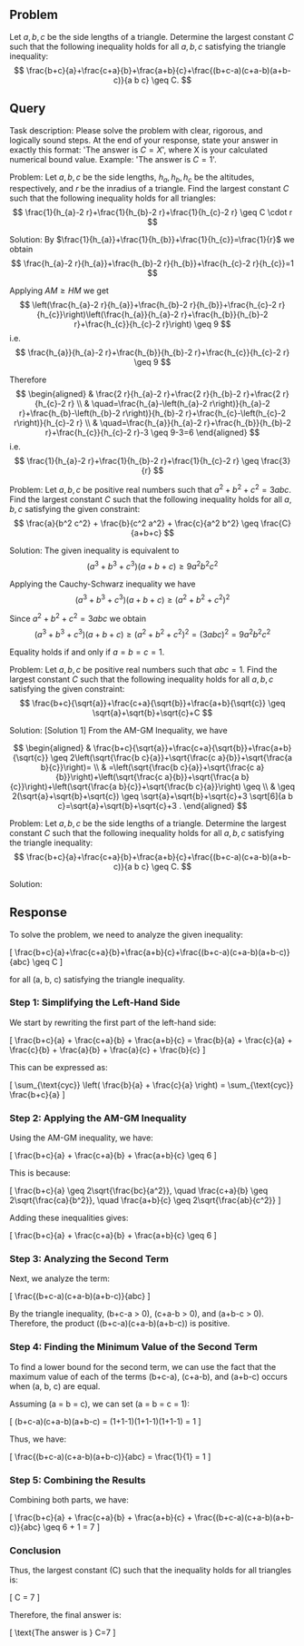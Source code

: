 ## Problem

Let $a, b, c$ be the side lengths of a triangle. Determine the largest constant $C$ such that the following inequality holds for all $a, b, c$ satisfying the triangle inequality:
$$
\frac{b+c}{a}+\frac{c+a}{b}+\frac{a+b}{c}+\frac{(b+c-a)(c+a-b)(a+b-c)}{a b c} \geq C.
$$

## Query

Task description: Please solve the problem with clear, rigorous, and logically sound steps. At the end of your response, state your answer in exactly this format: 'The answer is $C=X$', where X is your calculated numerical bound value. Example: 'The answer is $C=1$'.



Problem: Let $a, b, c$ be the side lengths, $h_{a}, h_{b}, h_{c}$ be the altitudes, respectively, and $r$ be the inradius of a triangle. Find the largest constant $C$ such that the following inequality holds for all triangles:
$$
\frac{1}{h_{a}-2 r}+\frac{1}{h_{b}-2 r}+\frac{1}{h_{c}-2 r} \geq C \cdot r
$$

Solution: By $\frac{1}{h_{a}}+\frac{1}{h_{b}}+\frac{1}{h_{c}}=\frac{1}{r}$ we obtain
$$
\frac{h_{a}-2 r}{h_{a}}+\frac{h_{b}-2 r}{h_{b}}+\frac{h_{c}-2 r}{h_{c}}=1
$$

Applying $A M \geq H M$ we get
$$
\left(\frac{h_{a}-2 r}{h_{a}}+\frac{h_{b}-2 r}{h_{b}}+\frac{h_{c}-2 r}{h_{c}}\right)\left(\frac{h_{a}}{h_{a}-2 r}+\frac{h_{b}}{h_{b}-2 r}+\frac{h_{c}}{h_{c}-2 r}\right) \geq 9
$$
i.e.
$$
\frac{h_{a}}{h_{a}-2 r}+\frac{h_{b}}{h_{b}-2 r}+\frac{h_{c}}{h_{c}-2 r} \geq 9
$$

Therefore
$$
\begin{aligned}
& \frac{2 r}{h_{a}-2 r}+\frac{2 r}{h_{b}-2 r}+\frac{2 r}{h_{c}-2 r} \\
& \quad=\frac{h_{a}-\left(h_{a}-2 r\right)}{h_{a}-2 r}+\frac{h_{b}-\left(h_{b}-2 r\right)}{h_{b}-2 r}+\frac{h_{c}-\left(h_{c}-2 r\right)}{h_{c}-2 r} \\
& \quad=\frac{h_{a}}{h_{a}-2 r}+\frac{h_{b}}{h_{b}-2 r}+\frac{h_{c}}{h_{c}-2 r}-3 \geq 9-3=6
\end{aligned}
$$
i.e.
$$
\frac{1}{h_{a}-2 r}+\frac{1}{h_{b}-2 r}+\frac{1}{h_{c}-2 r} \geq \frac{3}{r}
$$



Problem: Let $a, b, c$ be positive real numbers such that $a^2 + b^2 + c^2 = 3abc$. Find the largest constant $C$ such that the following inequality holds for all $a, b, c$ satisfying the given constraint:
$$
\frac{a}{b^2 c^2} + \frac{b}{c^2 a^2} + \frac{c}{a^2 b^2} \geq \frac{C}{a+b+c}
$$

Solution: The given inequality is equivalent to
$$
\left(a^{3}+b^{3}+c^{3}\right)(a+b+c) \geq 9 a^{2} b^{2} c^{2}
$$

Applying the Cauchy-Schwarz inequality we have
$$
\left(a^{3}+b^{3}+c^{3}\right)(a+b+c) \geq\left(a^{2}+b^{2}+c^{2}\right)^{2}
$$

Since $a^{2}+b^{2}+c^{2}=3 a b c$ we obtain
$$
\left(a^{3}+b^{3}+c^{3}\right)(a+b+c) \geq\left(a^{2}+b^{2}+c^{2}\right)^{2}=(3 a b c)^{2}=9 a^{2} b^{2} c^{2}
$$

Equality holds if and only if $a=b=c=1$.



Problem: Let $a, b, c$ be positive real numbers such that $a b c = 1$. Find the largest constant $C$ such that the following inequality holds for all $a, b, c$ satisfying the given constraint:
$$
\frac{b+c}{\sqrt{a}}+\frac{c+a}{\sqrt{b}}+\frac{a+b}{\sqrt{c}} \geq \sqrt{a}+\sqrt{b}+\sqrt{c}+C
$$

Solution: [Solution 1]
From the AM-GM Inequality, we have

$$
\begin{aligned}
& \frac{b+c}{\sqrt{a}}+\frac{c+a}{\sqrt{b}}+\frac{a+b}{\sqrt{c}} \geq 2\left(\sqrt{\frac{b c}{a}}+\sqrt{\frac{c a}{b}}+\sqrt{\frac{a b}{c}}\right)= \\
& =\left(\sqrt{\frac{b c}{a}}+\sqrt{\frac{c a}{b}}\right)+\left(\sqrt{\frac{c a}{b}}+\sqrt{\frac{a b}{c}}\right)+\left(\sqrt{\frac{a b}{c}}+\sqrt{\frac{b c}{a}}\right) \geq \\
& \geq 2(\sqrt{a}+\sqrt{b}+\sqrt{c}) \geq \sqrt{a}+\sqrt{b}+\sqrt{c}+3 \sqrt[6]{a b c}=\sqrt{a}+\sqrt{b}+\sqrt{c}+3 .
\end{aligned}
$$

Problem: Let $a, b, c$ be the side lengths of a triangle. Determine the largest constant $C$ such that the following inequality holds for all $a, b, c$ satisfying the triangle inequality:
$$
\frac{b+c}{a}+\frac{c+a}{b}+\frac{a+b}{c}+\frac{(b+c-a)(c+a-b)(a+b-c)}{a b c} \geq C.
$$

Solution:

## Response

To solve the problem, we need to analyze the given inequality:

\[
\frac{b+c}{a}+\frac{c+a}{b}+\frac{a+b}{c}+\frac{(b+c-a)(c+a-b)(a+b-c)}{abc} \geq C
\]

for all \(a, b, c\) satisfying the triangle inequality.

### Step 1: Simplifying the Left-Hand Side

We start by rewriting the first part of the left-hand side:

\[
\frac{b+c}{a} + \frac{c+a}{b} + \frac{a+b}{c} = \frac{b}{a} + \frac{c}{a} + \frac{c}{b} + \frac{a}{b} + \frac{a}{c} + \frac{b}{c}
\]

This can be expressed as:

\[
\sum_{\text{cyc}} \left( \frac{b}{a} + \frac{c}{a} \right) = \sum_{\text{cyc}} \frac{b+c}{a}
\]

### Step 2: Applying the AM-GM Inequality

Using the AM-GM inequality, we have:

\[
\frac{b+c}{a} + \frac{c+a}{b} + \frac{a+b}{c} \geq 6
\]

This is because:

\[
\frac{b+c}{a} \geq 2\sqrt{\frac{bc}{a^2}}, \quad \frac{c+a}{b} \geq 2\sqrt{\frac{ca}{b^2}}, \quad \frac{a+b}{c} \geq 2\sqrt{\frac{ab}{c^2}}
\]

Adding these inequalities gives:

\[
\frac{b+c}{a} + \frac{c+a}{b} + \frac{a+b}{c} \geq 6
\]

### Step 3: Analyzing the Second Term

Next, we analyze the term:

\[
\frac{(b+c-a)(c+a-b)(a+b-c)}{abc}
\]

By the triangle inequality, \(b+c-a > 0\), \(c+a-b > 0\), and \(a+b-c > 0\). Therefore, the product \((b+c-a)(c+a-b)(a+b-c)\) is positive.

### Step 4: Finding the Minimum Value of the Second Term

To find a lower bound for the second term, we can use the fact that the maximum value of each of the terms \(b+c-a\), \(c+a-b\), and \(a+b-c\) occurs when \(a, b, c\) are equal. 

Assuming \(a = b = c\), we can set \(a = b = c = 1\):

\[
(b+c-a)(c+a-b)(a+b-c) = (1+1-1)(1+1-1)(1+1-1) = 1
\]

Thus, we have:

\[
\frac{(b+c-a)(c+a-b)(a+b-c)}{abc} = \frac{1}{1} = 1
\]

### Step 5: Combining the Results

Combining both parts, we have:

\[
\frac{b+c}{a} + \frac{c+a}{b} + \frac{a+b}{c} + \frac{(b+c-a)(c+a-b)(a+b-c)}{abc} \geq 6 + 1 = 7
\]

### Conclusion

Thus, the largest constant \(C\) such that the inequality holds for all triangles is:

\[
C = 7
\]

Therefore, the final answer is:

\[
\text{The answer is } C=7
\]